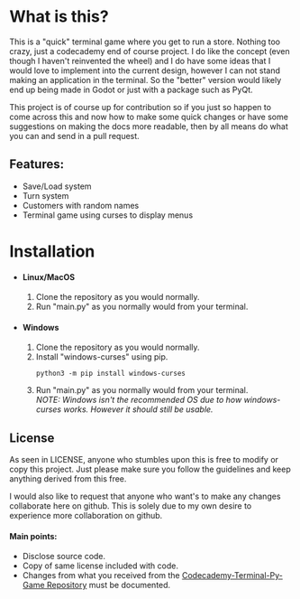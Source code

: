 # What is this?
This is a "quick" terminal game where you get to run a store. Nothing too crazy, just a codecademy end of course project. I do like the concept (even though I haven't reinvented the wheel) and I do have some ideas that I would love to implement into the current design, however I can not stand making an application in the terminal. So the "better" version would likely end up being made in Godot or just with a package such as PyQt. 

This project is of course up for contribution so if you just so happen to come across this and now how to make some quick changes or have some suggestions on making the docs more readable, then by all means do what you can and send in a pull request.

## Features:
- Save/Load system
- Turn system
- Customers with random names
- Terminal game using curses to display menus

# Installation

- #### Linux/MacOS
    1. Clone the repository as you would normally.
    2. Run "main.py" as you normally would from your terminal. 

- #### Windows
    1. Clone the repository as you would normally. 
    2. Install "windows-curses" using pip.
        ```
        python3 -m pip install windows-curses
        ```
    3. Run "main.py" as you normally would from your terminal.\
    *NOTE: Windows isn't the recommended OS due to how windows-curses works. However it should still be usable.*

## License
As seen in LICENSE, anyone who stumbles upon this is free to modify or copy this project. Just please make sure you follow the guidelines and keep anything derived from this free.

I would also like to request that anyone who want's to make any changes collaborate here on github. This is solely due to my own desire to experience more collaboration on github. 

#### Main points:
- Disclose source code.
- Copy of same license included with code.
- Changes from what you received from the [Codecademy-Terminal-Py-Game Repository](https://github.com/Dramion/Codecademy-Terminal-Py-Game) must be documented.
